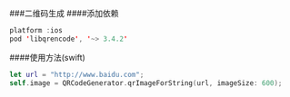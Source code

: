 ###二维码生成
####添加依赖
```swift
platform :ios
pod 'libqrencode', '~> 3.4.2' 
```

####使用方法(swift)
```swift
let url = "http://www.baidu.com";
self.image = QRCodeGenerator.qrImageForString(url, imageSize: 600);
```
